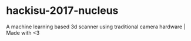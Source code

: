 # hackisu-2017-nucleus
A machine learning based 3d scanner using traditional camera hardware | Made with &lt;3
